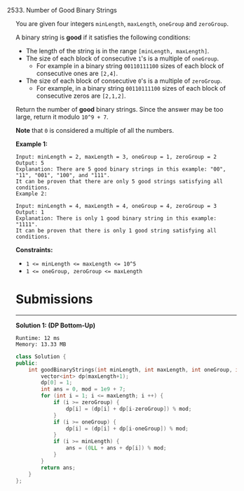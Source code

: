2533. Number of Good Binary Strings

You are given four integers `minLength`, `maxLength`, `oneGroup` and `zeroGroup`.

A binary string is **good** if it satisfies the following conditions:

* The length of the string is in the range `[minLength, maxLength]`.
* The size of each block of consecutive `1`'s is a multiple of `oneGroup`.
    * For example in a binary string `00110111100` sizes of each block of consecutive ones are `[2,4]`.
* The size of each block of consecutive `0`'s is a multiple of `zeroGroup`.
    * For example, in a binary string `00110111100` sizes of each block of consecutive zeros are `[2,1,2]`.

Return the number of **good** binary strings. Since the answer may be too large, return it modulo `10^9 + 7`.

**Note** that `0` is considered a multiple of all the numbers.

 

**Example 1:**
```
Input: minLength = 2, maxLength = 3, oneGroup = 1, zeroGroup = 2
Output: 5
Explanation: There are 5 good binary strings in this example: "00", "11", "001", "100", and "111".
It can be proven that there are only 5 good strings satisfying all conditions.
Example 2:

Input: minLength = 4, maxLength = 4, oneGroup = 4, zeroGroup = 3
Output: 1
Explanation: There is only 1 good binary string in this example: "1111".
It can be proven that there is only 1 good string satisfying all conditions.
```

**Constraints:**

* `1 <= minLength <= maxLength <= 10^5`
* `1 <= oneGroup, zeroGroup <= maxLength`

# Submissions
---
**Solution 1: (DP Bottom-Up)**
```
Runtime: 12 ms
Memory: 13.33 MB
```
```c++
class Solution {
public:
    int goodBinaryStrings(int minLength, int maxLength, int oneGroup, int zeroGroup) {
        vector<int> dp(maxLength+1);
        dp[0] = 1;
        int ans = 0, mod = 1e9 + 7;
        for (int i = 1; i <= maxLength; i ++) {
            if (i >= zeroGroup) {
                dp[i] = (dp[i] + dp[i-zeroGroup]) % mod;
            }
            if (i >= oneGroup) {
                dp[i] = (dp[i] + dp[i-oneGroup]) % mod;
            }
            if (i >= minLength) {
                ans = (0LL + ans + dp[i]) % mod; 
            }
        }
        return ans;
    }
};
```
